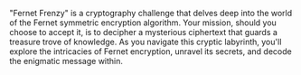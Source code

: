 "Fernet Frenzy" is a cryptography challenge that delves deep into the world of the Fernet symmetric encryption algorithm. Your mission, should you choose to accept it, is to decipher a mysterious ciphertext that guards a treasure trove of knowledge. As you navigate this cryptic labyrinth, you'll explore the intricacies of Fernet encryption, unravel its secrets, and decode the enigmatic message within.
